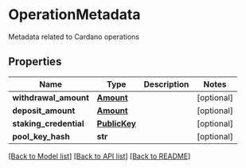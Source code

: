 # OperationMetadata

Metadata related to Cardano operations
## Properties
Name | Type | Description | Notes
------------ | ------------- | ------------- | -------------
**withdrawal_amount** | [**Amount**](Amount.md) |  | [optional] 
**deposit_amount** | [**Amount**](Amount.md) |  | [optional] 
**staking_credential** | [**PublicKey**](PublicKey.md) |  | [optional] 
**pool_key_hash** | **str** |  | [optional] 

[[Back to Model list]](../README.md#documentation-for-models) [[Back to API list]](../README.md#documentation-for-api-endpoints) [[Back to README]](../README.md)


